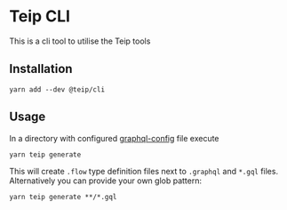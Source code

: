 # Teip CLI

This is a cli tool to utilise the Teip tools

## Installation

```
yarn add --dev @teip/cli
```

## Usage

In a directory with configured [graphql-config]() file execute

```
yarn teip generate
```

This will create `.flow` type definition files next to `.graphql` and `*.gql` files. Alternatively you can provide your own glob pattern:

```
yarn teip generate **/*.gql
```
